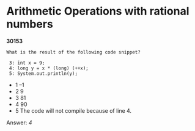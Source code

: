 Arithmetic Operations with rational numbers
===========================================
**30153**
```
What is the result of the following code snippet? 
 
 3: int x = 9; 
 4: long y = x * (long) (++x); 
 5: System.out.println(y);
```


- 1 –1
- 2 9
- 3 81
- 4 90
- 5 The code will not compile because of line 4.

Answer: *4*

